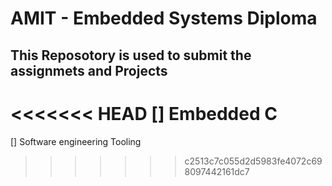 # AMIT - Embedded Systems Diploma 
## This Reposotory is used to submit the assignmets and Projects 

<<<<<<< HEAD
[] Embedded C 
=======
[] Software engineering Tooling
>>>>>>> c2513c7c055d2d5983fe4072c698097442161dc7
